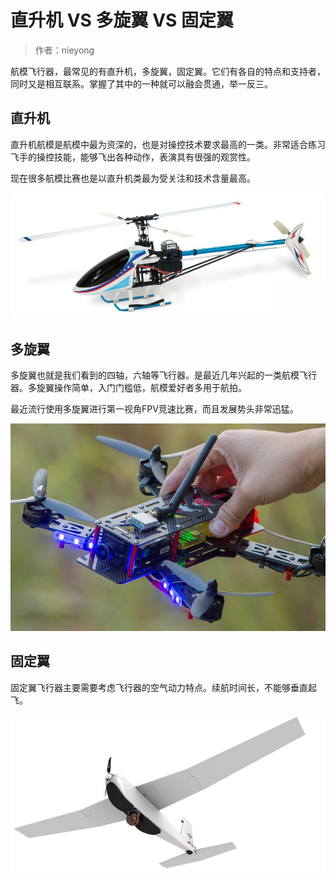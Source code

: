 
#  直升机 VS 多旋翼 VS 固定翼


> 作者：nieyong

航模飞行器，最常见的有直升机，多旋翼，固定翼。它们有各自的特点和支持者，同时又是相互联系。掌握了其中的一种就可以融会贯通，举一反三。

## 直升机
直升机航模是航模中最为资深的，也是对操控技术要求最高的一类。非常适合练习飞手的操控技能，能够飞出各种动作，表演具有很强的观赏性。

现在很多航模比赛也是以直升机类最为受关注和技术含量最高。

![](/assets/img/heli-copter.jpg)

## 多旋翼

多旋翼也就是我们看到的四轴，六轴等飞行器。是最近几年兴起的一类航模飞行器。多旋翼操作简单，入门门槛低，航模爱好者多用于航拍。

最近流行使用多旋翼进行第一视角FPV竞速比赛，而且发展势头非常迅猛。

![](/assets/img/fpv-drone.jpeg)

## 固定翼

固定翼飞行器主要需要考虑飞行器的空气动力特点。续航时间长，不能够垂直起飞。

![](/assets/img/fix-wing-drone.jpg)
